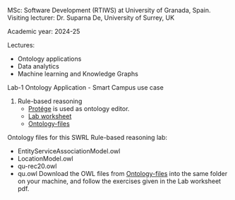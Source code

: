 MSc: Software Development (RTIWS) at University of Granada, Spain.
Visiting lecturer: Dr. Suparna De, University of Surrey, UK

Academic year: 2024-25

Lectures:
- Ontology applications
- Data analytics
- Machine learning and Knowledge Graphs

Lab-1 Ontology Application - Smart Campus use case
1. Rule-based reasoning
   - [Protége](https://protege.stanford.edu) is used as ontology editor.
   - [Lab worksheet](SWRL_Practical_Exercise_Day1Lab.pdf)
   - [Ontology-files](ont-files)

Ontology files for this SWRL Rule-based reasoning lab:
* EntityServiceAssociationModel.owl
* LocationModel.owl
* qu-rec20.owl 
* qu.owl 
Download the OWL files from [Ontology-files](ont-files) into the same folder on your machine, and follow the exercises given in the Lab worksheet pdf.

